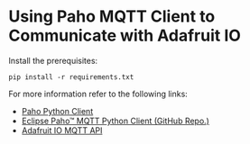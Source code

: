 # Using Paho MQTT Client to Communicate with Adafruit IO

Install the prerequisites:

```console
pip install -r requirements.txt
```

For more information refer to the following links:

* [Paho Python Client](https://www.eclipse.org/paho/index.php?page=clients/python/index.php)
* [Eclipse Paho™ MQTT Python Client (GitHub Repo.)](https://github.com/eclipse/paho.mqtt.python)
* [Adafruit IO MQTT API](https://io.adafruit.com/api/docs/mqtt.html)
